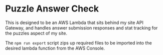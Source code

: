 # Puzzle Answer Check
This is designed to be an AWS Lambda that sits behind my site API Gateway, and handles answer submission responses and stat tracking for the puzzles aspect of my site.

The `npm run export` script zips up required files to be imported into the desired lambda function from the AWS Console.
